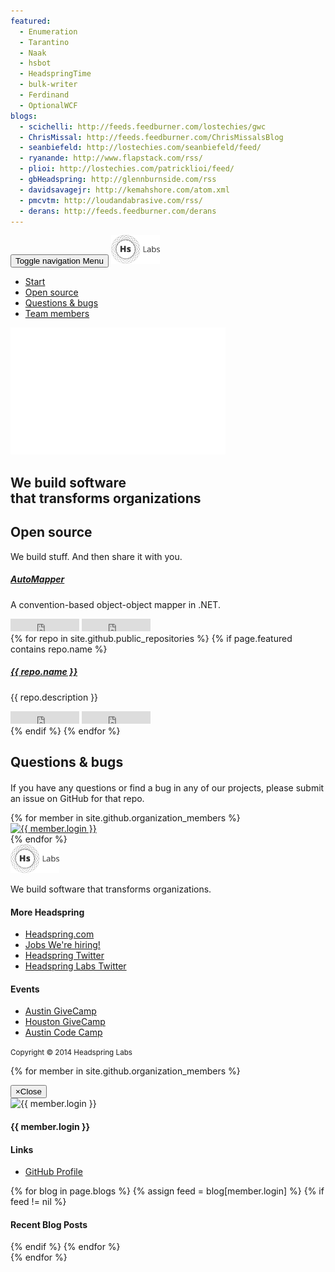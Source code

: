 ```yaml
---
featured:
  - Enumeration
  - Tarantino
  - Naak
  - hsbot
  - HeadspringTime
  - bulk-writer
  - Ferdinand
  - OptionalWCF
blogs:
  - scichelli: http://feeds.feedburner.com/lostechies/gwc
  - ChrisMissal: http://feeds.feedburner.com/ChrisMissalsBlog
  - seanbiefeld: http://lostechies.com/seanbiefeld/feed/
  - ryanande: http://www.flapstack.com/rss/
  - plioi: http://lostechies.com/patricklioi/feed/
  - gbHeadspring: http://glennburnside.com/rss
  - davidsavagejr: http://kemahshore.com/atom.xml
  - pmcvtm: http://loudandabrasive.com/rss/
  - derans: http://feeds.feedburner.com/derans
---
```


<head>
    <meta charset="utf-8"/>
    <meta name="viewport" content="width=device-width, initial-scale=1"/>
    <meta name="description" content="Headspring Labs"/>
    <meta name="author" content="Headspring"/>
    <title>Headspring Labs</title>
    <link rel="stylesheet" href="static/dist/vendor.css">
    <link rel="stylesheet" href="http://fonts.googleapis.com/css?family=Open+Sans:400,300,600,700" type="text/css"/>
    <!--[if lt IE 9]>
    <script src="https://oss.maxcdn.com/libs/html5shiv/3.7.0/html5shiv.js"></script>
    <script src="https://oss.maxcdn.com/libs/respond.js/1.4.2/respond.min.js"></script>
    <![endif]-->
</head>
<body>
<script type="text/javascript">
  var _gaq = _gaq || [];
  _gaq.push(['_setAccount', 'UA-42793327-1']);
  _gaq.push(['_trackPageview']);
  (function() {
    var ga = document.createElement('script'); ga.type = 'text/javascript'; ga.async = true;
    ga.src = ('https:' == document.location.protocol ? 'https://ssl' : 'http://www') + '.google-analytics.com/ga.js';
    var s = document.getElementsByTagName('script')[0]; s.parentNode.insertBefore(ga, s);
  })();
</script><!-- begin preloader -->
<div class="preloader">
    <div class="preloader-content-wrapper">
        <div class="preloader-content">
            <i class="fa fa-cog fa-3x fa-spin"></i>
        </div>
    </div>
</div>
<!-- end preloader -->

<!-- begin nav -->
<nav class="navbar navbar-default navbar-fixed-top" role="navigation">
    <div class="container">
        <div class="navbar-header">
            <button type="button" class="navbar-toggle" data-toggle="collapse" data-target=".navbar-collapse">
                <span class="sr-only">Toggle navigation</span>
                <span>Menu</span>
            </button>
            <!-- begin logo in navigation -->
            <a class="navbar-brand" href="#intro">
                <img src="static/images/footer-logo.png" alt="logo small">
            </a>
            <!-- end logo in navigation -->
        </div>
        <div class="navbar-collapse collapse">
            <ul class="nav navbar-nav pull-right">
                <!-- begin navigation items -->
                <li class="current"><a href="#intro">Start</a></li>
                <li><a href="#features">Open source</a></li>
                <li><a href="#newsletter">Questions &amp; bugs</a></li>
                <li><a href="#customers">Team members</a></li>
                <!-- end navigation items -->
            </ul>
        </div>
    </div>
</nav>
<!-- end nav -->

<!-- begin intro section -->
<section class="intro" id="intro">
    <div class="container">
        <div class="row">
            <div class="col-md-12">
                <div class="intro-section">
                    <!-- begin logo intro section -->
                    <img src="static/images/hs-labs-logo-2.png" class="logo" alt="logo">
                    <!-- end logo intro section -->
                    <h1>We build software<br/>that transforms organizations</h1>
                    <a href="#" class="mouse">
                        <i class="fa fa-angle-down Drop animated"></i>
                    </a>
                </div>
            </div>
        </div>
    </div>
    <span class="mouse"></span>

</section>
<!-- end intro section -->

<!-- begin features section -->
<section class="features" id="features">
    <div class="container">
        <div class="row">
            <div class="col-md-12">
                <div class="section-head">
                    <h1>Open source</h1>
                    <p>We build stuff. And then share it with you.</p>
                    <span class="underline"></span>
                </div>
            </div>
        </div>
        <div class="row">
            <div class="col-lg-4 col-md-4 col-sm-6 col-xs-12 project-item">
                <div class="panel panel-default">
                    <div class="panel-heading">
                        <h5 class="panel-title"><a href="https://github.com/AutoMapper/AutoMapper">AutoMapper</a>
                        </h5>
                    </div>
                    <div class="panel-body">
                        <p class="project-desc">A convention-based object-object mapper in .NET.</p>
                    </div>
                    <div class="panel-footer">
                        <iframe src="http://ghbtns.com/github-btn.html?user=AutoMapper&amp;repo=AutoMapper&amp;type=watch&amp;count=true" allowtransparency="true" frameborder="0" scrolling="0" width="110" height="20"></iframe>
                        <iframe src="http://ghbtns.com/github-btn.html?user=AutoMapper&amp;repo=AutoMapper&amp;type=fork&amp;count=true" allowtransparency="true" frameborder="0" scrolling="0" width="110" height="20"></iframe>
                    </div>
                </div>
            </div>
            {% for repo in site.github.public_repositories %}
            {% if page.featured contains repo.name %}
            <div class="col-lg-4 col-md-4 col-sm-6 col-xs-12 project-item">
                <div class="panel panel-default">
                    <div class="panel-heading">
                        <h5 class="panel-title"><a href="{{ repo.html_url }}">{{ repo.name }}</a>
                        </h5>
                    </div>
                    <div class="panel-body">
                        <p class="project-desc">{{ repo.description }}</p>
                    </div>
                    <div class="panel-footer">
                        <iframe src="http://ghbtns.com/github-btn.html?user={{ repo.owner.login }}&amp;repo={{ repo.name }}&amp;type=watch&amp;count=true"
                                allowtransparency="true" frameborder="0" scrolling="0" width="110" height="20"></iframe>
                        <iframe src="http://ghbtns.com/github-btn.html?user={{ repo.owner.login }}&amp;repo={{ repo.name }}&amp;type=fork&amp;count=true"
                                allowtransparency="true" frameborder="0" scrolling="0" width="110" height="20"></iframe>
                    </div>
                </div>
            </div>
            {% endif %}
            {% endfor %}
        </div>
    </div>

</section>
<!-- end features section -->

<!-- begin newsletter section -->
<section class="newsletter" id="newsletter">
    <div class="container">
        <div class="row">
            <div class="col-md-12">
                <div class="section-head">
                    <h1>Questions &amp; bugs</h1>
                    <p style="margin-top: 20px;">If you have any questions or find a bug in any of our projects, please submit an issue on GitHub for that repo.</p>
                    <span class="underline"></span>
                </div>
            </div>
        </div>
    </div>
</section>
<!-- end newsletter section -->

<!-- begin customer section -->
<section class="customers" id="customers">
    <div class="container">
        <div class="row">
            <div class="col-md-12">
                <div class="customer-slider">
                {% for member in site.github.organization_members %}
                    <div class="item">
                        <a href="#" data-toggle="modal" data-target="#{{ member.login }}-Modal">
                            <img src="{{ member.avatar_url }}&amp;s=100" alt="{{ member.login }}" width="100" />
                        </a>
                    </div>
                {% endfor %}
                </div>
            </div>
        </div>
    </div>
</section>
<!-- end customer section -->

<!-- begin footer section -->
<footer class="footer" id="footer">
    <div class="container">
        <div class="row">
            <div class="col-md-4 col-sm-3">
                <!-- begin logo footer -->
                <img src="static/images/footer-logo.png" alt="footer logo">
                <!-- end logo footer -->
                <p>
                    We build software that transforms organizations.
                </p>
            </div>
            <div class="col-md-2 col-sm-3">
                <h4>More Headspring</h4>
                <div class="underline-small"></div>
                <ul>
                    <li>
                        <a href="http://www.headspring.com/">Headspring.com</a>
                    </li>
                    <li>
                        <a href="http://www.headspring.com/careers">
                            Jobs
                            <span class="jobs">We're hiring!</span>
                        </a>
                    </li>
                    <li>
                        <a href="http://www.twitter.com/Headspring">Headspring Twitter</a>
                    </li>
                    <li>
                        <a href="http://www.twitter.com/HeadspringLabs">Headspring Labs Twitter</a>
                    </li>
                </ul>
            </div>
            <div class="col-md-2 col-md-offset-1 col-sm-3">
                <h4>Events</h4>
                <div class="underline-small"></div>
                <ul>
                    <li>
                        <a href="http://austingivecamp.org/">Austin GiveCamp</a>
                    </li>
                    <li>
                        <a href="http://houstongivecamp.org/">Houston GiveCamp</a>
                    </li>
                    <li>
                        <a href="http://codecamp14.adnug.org/">Austin Code Camp</a>
                    </li>
                </ul>
            </div>
        </div>
        <div class="row">
            <div class="col-md-12 text-center">
                <p><small>Copyright &copy; 2014 Headspring Labs</small></p>
            </div>
        </div>
    </div>
</footer>
<!-- end footer section -->

{% for member in site.github.organization_members %}
<div class="modal fade headspringer-modal" id="{{ member.login }}-Modal" tabindex="-1" role="dialog" aria-labelledby="{{ member.login }}-Modal-Label" aria-hidden="true" data-member-login="{{ member.login }}">
    <div class="modal-dialog">
        <div class="modal-content">
            <div class="modal-header">
                <button type="button" class="close" data-dismiss="modal"><span aria-hidden="true">&times;</span><span class="sr-only">Close</span></button>
                <div class="avatar-container">
                    <img src="{{ member.avatar_url }}&amp;s=200" alt="{{ member.login }}" width="200" />
                </div>
                <h4 class="modal-title">{{ member.login }}</h4>
            </div>
            <div class="modal-body">
                <h4>Links</h4>
                <ul>
                    <li>
                        <a href="{{ member.html_url }}">GitHub Profile</a>
                    </li>
                </ul>
                {% for blog in page.blogs %}
                {% assign feed = blog[member.login] %}
                {% if feed != nil %}
                <h4>Recent Blog Posts</h4>
                <ul data-blogfeed="{{ feed }}">
                </ul>
                {% endif %}
                {% endfor %}
            </div>
        </div>
    </div>
</div>
{% endfor %}

<!-- Javascripts -->
<script src="static/dist/vendor.js"></script>
<script src="static/dist/app.js"></script>
</body>
